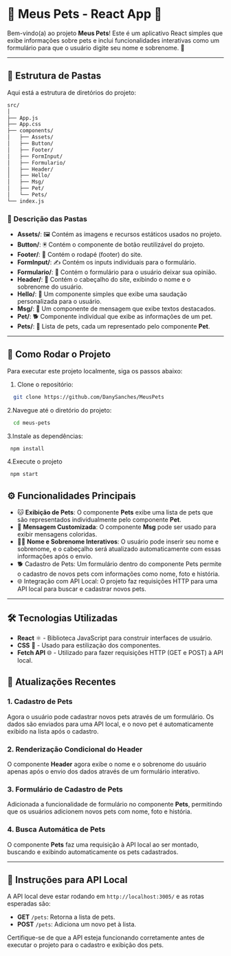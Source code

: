 # 🐾 **Meus Pets - React App** 🐾

Bem-vindo(a) ao projeto **Meus Pets**! Este é um aplicativo React simples que exibe informações sobre pets e inclui funcionalidades interativas como um formulário para que o usuário digite seu nome e sobrenome. 🌟

---

## 📁 **Estrutura de Pastas**

Aqui está a estrutura de diretórios do projeto:

  ```bash
 src/
│
├── App.js
├── App.css
├── components/
│   ├── Assets/
│   ├── Button/
│   ├── Footer/
│   ├── FormInput/
│   ├── Formulario/
│   ├── Header/
│   ├── Hello/
│   ├── Msg/
│   ├── Pet/
│   └── Pets/
└── index.js

  ```

### 📂 **Descrição das Pastas**

- **Assets/**: 🖼️ Contém as imagens e recursos estáticos usados no projeto.
- **Button/**: 🖲️ Contém o componente de botão reutilizável do projeto.
- **Footer/**: 🚪 Contém o rodapé (footer) do site.
- **FormInput/**: ✍️ Contém os inputs individuais para o formulário.
- **Formulario/**: 📝 Contém o formulário para o usuário deixar sua opinião.
- **Header/**: 📢 Contém o cabeçalho do site, exibindo o nome e o sobrenome do usuário.
- **Hello/**: 👋 Um componente simples que exibe uma saudação personalizada para o usuário.
- **Msg/**: 💬 Um componente de mensagem que exibe textos destacados.
- **Pet/**: 🐕 Componente individual que exibe as informações de um pet.
- **Pets/**: 🐾 Lista de pets, cada um representado pelo componente **Pet**.

---

## 🚀 **Como Rodar o Projeto**

Para executar este projeto localmente, siga os passos abaixo:

1. Clone o repositório:

 ```bash
   git clone https://github.com/DanySanches/MeusPets
 ```
2.Navegue até o diretório do projeto:
  
  ```bash
    cd meus-pets
  ```
3.Instale as dependências:

   ```bash
    npm install
   ```
4.Execute o projeto

   ```bash
    npm start
  ```

## ⚙️ **Funcionalidades Principais**

- 🐱 **Exibição de Pets**: O componente **Pets** exibe uma lista de pets que são representados individualmente pelo componente **Pet**.
- 💬 **Mensagem Customizada**: O componente **Msg** pode ser usado para exibir mensagens coloridas.
- 👨‍💻 **Nome e Sobrenome Interativos**: O usuário pode inserir seu nome e sobrenome, e o cabeçalho será atualizado automaticamente com essas informações após o envio.
- 🐕 Cadastro de Pets: Um formulário dentro do componente Pets permite o cadastro de novos pets com informações como nome, foto e história.
- 🌐 Integração com API Local: O projeto faz requisições HTTP para uma API local para buscar e cadastrar novos pets.

---

## 🛠️ **Tecnologias Utilizadas**

- **React** ⚛️ - Biblioteca JavaScript para construir interfaces de usuário.
- **CSS** 🎨 - Usado para estilização dos componentes.
- **Fetch API** 🌐 - Utilizado para fazer requisições HTTP (GET e POST) à API local.

## 🔄 **Atualizações Recentes**

### 1. **Cadastro de Pets**
Agora o usuário pode cadastrar novos pets através de um formulário. Os dados são enviados para uma API local, e o novo pet é automaticamente exibido na lista após o cadastro.

### 2. **Renderização Condicional do Header**
O componente **Header** agora exibe o nome e o sobrenome do usuário apenas após o envio dos dados através de um formulário interativo.

### 3. **Formulário de Cadastro de Pets**
Adicionada a funcionalidade de formulário no componente **Pets**, permitindo que os usuários adicionem novos pets com nome, foto e história.

### 4. **Busca Automática de Pets**
O componente **Pets** faz uma requisição à API local ao ser montado, buscando e exibindo automaticamente os pets cadastrados.

---

## 🔧 **Instruções para API Local**

A API local deve estar rodando em `http://localhost:3005/` e as rotas esperadas são:

- **GET** `/pets`: Retorna a lista de pets.
- **POST** `/pets`: Adiciona um novo pet à lista.

Certifique-se de que a API esteja funcionando corretamente antes de executar o projeto para o cadastro e exibição dos pets.


  

